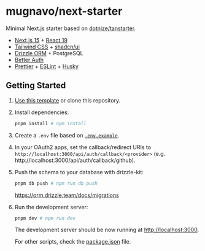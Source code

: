 # mugnavo/next-starter

Minimal Next.js starter based on [dotnize/tanstarter](https://github.com/dotnize/tanstarter).

- [Next.js 15](https://nextjs.org/) + [React 19](https://react.dev/)
- [Tailwind CSS](https://tailwindcss.com/) + [shadcn/ui](https://ui.shadcn.com/)
- [Drizzle ORM](https://orm.drizzle.team/) + PostgreSQL
- [Better Auth](https://www.better-auth.com/)
- [Prettier](https://prettier.io/) + [ESLint](https://eslint.org/) + [Husky](https://typicode.github.io/husky/)

## Getting Started

1. [Use this template](https://github.com/new?template_name=next-starter&template_owner=mugnavo) or clone this repository.

2. Install dependencies:

   ```bash
   pnpm install # npm install
   ```

3. Create a `.env` file based on [`.env.example`](./.env.example).

4. In your OAuth2 apps, set the callback/redirect URIs to `http://localhost:3000/api/auth/callback/<provider>` (e.g. http://localhost:3000/api/auth/callback/github).

5. Push the schema to your database with drizzle-kit:

   ```bash
   pnpm db push # npm run db push
   ```

   https://orm.drizzle.team/docs/migrations

6. Run the development server:

   ```bash
   pnpm dev # npm run dev
   ```

   The development server should be now running at [http://localhost:3000](http://localhost:3000).

   For other scripts, check the [package.json](./package.json#L5) file.
